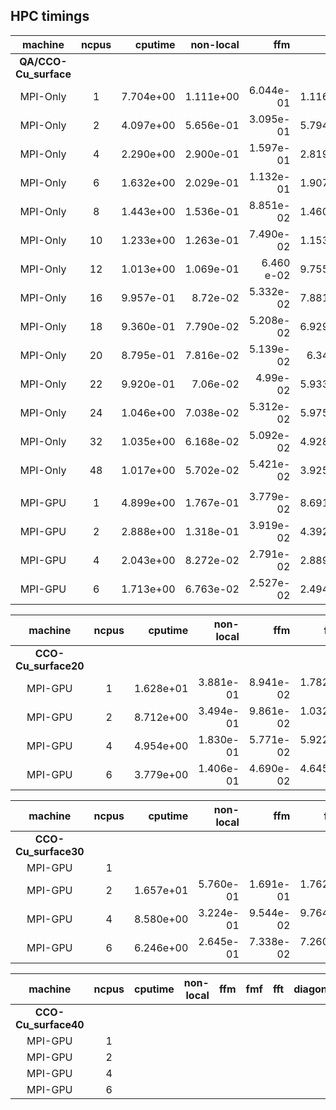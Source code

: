 
## HPC timings
| machine     | ncpus  |   cputime | non-local |       ffm |       fmf |       fft | diagonalize | 
| :----:      | :----: |       ---:|        --:|        --:|        --:|      ---: |          --:|  
| **QA/CCO-Cu_surface**
| MPI-Only    | 1      | 7.704e+00 | 1.111e+00 | 6.044e-01 | 1.116e+00 | 1.872e+00 | 2.167e-02 |
| MPI-Only    | 2      | 4.097e+00 | 5.656e-01 | 3.095e-01 | 5.794e-01 | 1.053e+00 | 1.021e-02 | 
| MPI-Only    | 4      | 2.290e+00 | 2.900e-01 | 1.597e-01 | 2.819e-01 | 5.336e-01 | 9.938e-03 | 
| MPI-Only    | 6      | 1.632e+00 | 2.029e-01 | 1.132e-01 | 1.907e-01 | 3.666e-01 | 2.049e-02 | 
| MPI-Only    | 8      | 1.443e+00 | 1.536e-01 | 8.851e-02 | 1.460e-01 | 2.980e-01 | 9.827e-03 |
| MPI-Only    | 10     | 1.233e+00 | 1.263e-01 | 7.490e-02 | 1.153e-01 | 2.572e-01 | 1.002e-02 |
| MPI-Only    | 12     | 1.013e+00 | 1.069e-01 | 6.460 e-02  | 9.755e-02 | 2.177e-01 | 9.765e-03 | 
| MPI-Only    | 16     | 9.957e-01 | 8.72e-02  | 5.332e-02 | 7.881e-02 | 1.789e-01 | 9.724e-03 | 
| MPI-Only    | 18     | 9.360e-01 | 7.790e-02 | 5.208e-02| 6.929e-02 | 1.674e-01 | 1.174e-02 | 
| MPI-Only    | 20     | 8.795e-01 | 7.816e-02 | 5.139e-02 | 6.34e-02  | 1.530e-01 | 2.859e-02 | 
| MPI-Only    | 22     | 9.920e-01 | 7.06e-02  | 4.99e-02  | 5.933e-02 | 1.408e-01 | 1.129e-02 | 
| MPI-Only    | 24     | 1.046e+00 | 7.038e-02 | 5.312e-02 | 5.975e-02 | 1.432e-01 | 1.416e-02 | 
| MPI-Only    | 32     | 1.035e+00 | 6.168e-02 | 5.092e-02 | 4.928e-02 | 1.356e-01 | 1.380e-02 | 
| MPI-Only    | 48     | 1.017e+00 | 5.702e-02 | 5.421e-02 | 3.925e-02 | 1.278e-01 | 1.487e-02 | 
|      |      |  |  |  |  |  |  | |
| MPI-GPU     | 1     | 4.899e+00 | 1.767e-01 | 3.779e-02 | 8.691e-02 | 2.554e+00 | 9.723e-03 | 
| MPI-GPU     | 2     | 2.888e+00 | 1.318e-01 | 3.919e-02 | 4.392e-02 | 1.645e+00 | 9.405e-03 | 
| MPI-GPU     | 4     | 2.043e+00 | 8.272e-02 | 2.791e-02 | 2.889e-02 | 1.349e+00 | 1.004e-02 | 
| MPI-GPU     | 6     | 1.713e+00 | 6.763e-02 | 2.527e-02 | 2.494e-02 | 1.256e+00 | 9.991e-03 | 


| machine     | ncpus  |   cputime | non-local |       ffm |       fmf |       fft | diagonalize |
| :----:      | :----: |       ---:|        --:|        --:|        --:|      ---: |          --:|
| **CCO-Cu_surface20**
| MPI-GPU     | 1   | 1.628e+01 | 3.881e-01 | 8.941e-02 | 1.782e-01 | 5.377e+00 | 3.050e-02 | 
| MPI-GPU     | 2   | 8.712e+00 | 3.494e-01 | 9.861e-02 | 1.032e-01 | 3.664e+00 | 2.659e-02 |
| MPI-GPU     | 4   | 4.954e+00 | 1.830e-01 | 5.771e-02 | 5.922e-02 | 2.271e+00 | 1.139e-02 |
| MPI-GPU     | 6   | 3.779e+00 | 1.406e-01 | 4.690e-02 | 4.645e-02 | 1.819e+00 | 1.102e-02 | 


| machine     | ncpus  |   cputime | non-local |       ffm |       fmf |       fft | diagonalize |
| :----:      | :----: |       ---:|        --:|        --:|        --:|      ---: |          --:|
| **CCO-Cu_surface30**
| MPI-GPU     | 1    |  |  |  |  |  |  |  |
| MPI-GPU     | 2    |1.657e+01 | 5.760e-01  | 1.691e-01  | 1.762e-01 | 5.652e+00 | 1.144e-02 |
| MPI-GPU     | 4   | 8.580e+00 | 3.224e-01  | 9.544e-02  | 9.764e-02 | 3.326e+00 | 1.147e-02|
| MPI-GPU     | 6   | 6.246e+00 | 2.645e-01  | 7.338e-02  | 7.260e-02 | 2.528e+00 | 3.451e-02|  




| machine     | ncpus  |   cputime | non-local |       ffm |       fmf |       fft | diagonalize |
| :----:      | :----: |       ---:|        --:|        --:|        --:|      ---: |          --:|
| **CCO-Cu_surface40**
| MPI-GPU     | 1    |  |  |  |  |  |  |  |
| MPI-GPU     | 2    |  |  |  | |  | |  |
| MPI-GPU     | 4   |  |  |   |  |  | 
| MPI-GPU     | 6   |  |  |   |  | | |  
